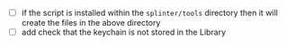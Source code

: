 * [ ] if the script is installed within the `splinter/tools` directory then it will create the files in the above directory
* [ ] add check that the keychain is not stored in the Library
